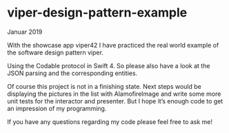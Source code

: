 # viper-design-pattern-example

Januar 2019

With the showcase app viper42 I have practiced the real world example of the software design pattern viper.

Using the Codable protocol in Swift 4. So please also have a look at the JSON parsing and the corresponding entities.

Of course this project is not in a finishing state. Next steps would be displaying the pictures in the list with AlamofireImage
and write some more unit tests for the interactor and presenter. But I hope it’s enough code to get an impression of my programming.

If you have any questions regarding my code please feel free to ask me!
